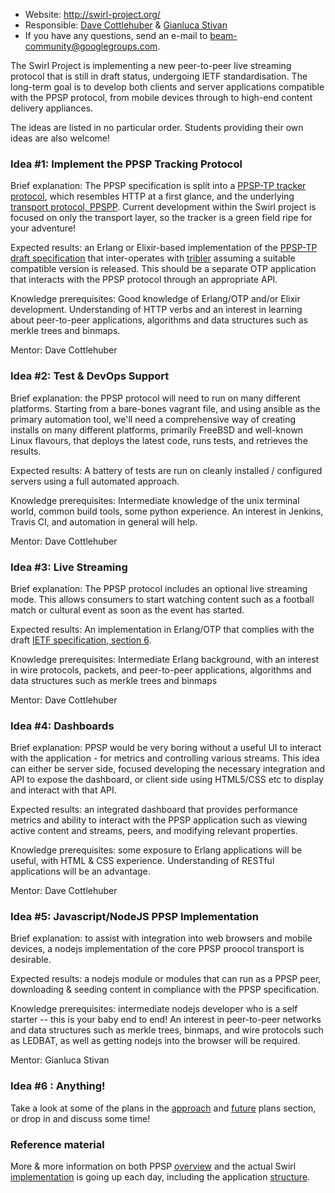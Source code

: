 * Website: http://swirl-project.org/
* Responsible: [Dave Cottlehuber](https://twitter.com/dch__) & [Gianluca Stivan](https://twitter.com/yawnt)
* If you have any questions, send an e-mail to beam-community@googlegroups.com.

The Swirl Project is implementing a new peer-to-peer live streaming protocol that is still in draft status, undergoing IETF standardisation. The long-term goal is to develop both clients and server applications compatible with the PPSP protocol, from mobile devices through to high-end content delivery appliances.

The ideas are listed in no particular order. Students providing their own ideas are also welcome!

### Idea #1: Implement the PPSP Tracking Protocol

Brief explanation: The PPSP specification is split into a [PPSP-TP tracker protocol](https://datatracker.ietf.org/doc/draft-ietf-ppsp-base-tracker-protocol/), which resembles HTTP at a first glance, and the underlying [transport protocol, PPSPP](http://datatracker.ietf.org/doc/draft-ietf-ppsp-peer-protocol/). Current development within the Swirl project is focused on only the transport layer, so the tracker is a green field ripe for your adventure!

Expected results: an Erlang or Elixir-based implementation of the [PPSP-TP draft specification](https://datatracker.ietf.org/doc/draft-ietf-ppsp-base-tracker-protocol/) that inter-operates with [tribler](http://svn.tribler.org/) assuming a suitable compatible version is released. This should be a separate OTP application that interacts with the PPSP protocol through an appropriate API.

Knowledge prerequisites: Good knowledge of Erlang/OTP and/or Elixir development. Understanding of HTTP verbs and an interest in learning about peer-to-peer applications, algorithms and data structures such as merkle trees and binmaps.

Mentor: Dave Cottlehuber

### Idea #2: Test & DevOps Support

Brief explanation: the PPSP protocol will need to run on many different platforms. Starting from a bare-bones vagrant file, and using ansible as the primary automation tool, we'll need a comprehensive way of creating installs on many different platforms, primarily FreeBSD and well-known Linux flavours, that deploys the latest code, runs tests, and retrieves the results.

Expected results: A battery of tests are run on cleanly installed / configured servers using a full automated approach.

Knowledge prerequisites: Intermediate knowledge of the unix terminal world, common build tools, some python experience. An interest in Jenkins, Travis CI, and automation in general will help.

Mentor: Dave Cottlehuber

### Idea #3: Live Streaming

Brief explanation: The PPSP protocol includes an optional live streaming mode. This allows consumers to start watching content such as a football match or cultural event as soon as the event has started. 

Expected results: An implementation in Erlang/OTP that complies with the draft [IETF specification, section 6](http://tools.ietf.org/html/draft-ietf-ppsp-peer-protocol-08#section-6).

Knowledge prerequisites: Intermediate Erlang background, with an interest in wire protocols, packets, and peer-to-peer applications, algorithms and data structures such as merkle trees and binmaps

Mentor: Dave Cottlehuber

### Idea #4: Dashboards

Brief explanation: PPSP would be very boring without a useful UI to interact with the application - for metrics and controlling various streams. This idea can either be server side, focused developing the necessary integration and API to expose the dashboard, or client side using HTML5/CSS etc to display and interact with that API.

Expected results: an integrated dashboard that provides performance metrics and ability to interact with the PPSP application such as viewing active content and streams, peers, and modifying relevant properties.

Knowledge prerequisites: some exposure to Erlang applications will be useful, with HTML & CSS experience. Understanding of RESTful applications will be an advantage.

Mentor: Dave Cottlehuber


### Idea #5: Javascript/NodeJS PPSP Implementation

Brief explanation: to assist with integration into web browsers and mobile devices, a nodejs implementation of the core PPSP proocol transport is desirable.

Expected results: a nodejs module or modules that can run as a PPSP peer, downloading & seeding content in compliance with the PPSP specification.

Knowledge prerequisites: intermediate nodejs developer who is a self starter -- this is your baby end to end! An interest in peer-to-peer networks and data structures such as merkle trees, binmaps, and wire protocols such as LEDBAT, as well as getting nodejs into the browser will be required.

Mentor: Gianluca Stivan

### Idea #6 : Anything!

Take a look at some of the plans in the [approach](https://github.com/skunkwerks/swirl/blob/feature/docs/doc/implementation.md#approach) and [future](https://github.com/skunkwerks/swirl/blob/feature/docs/doc/implementation.md#future-plans) plans section, or drop in and discuss some time!

### Reference material

More & more information on both PPSP [overview](https://github.com/skunkwerks/swirl/blob/feature/docs/doc/overview.md) and the actual Swirl [implementation](https://github.com/skunkwerks/swirl/blob/feature/docs/doc/implementation.md) is going up each day, including the application [structure](https://github.com/skunkwerks/swirl/blob/feature/docs/doc/supervision.md).